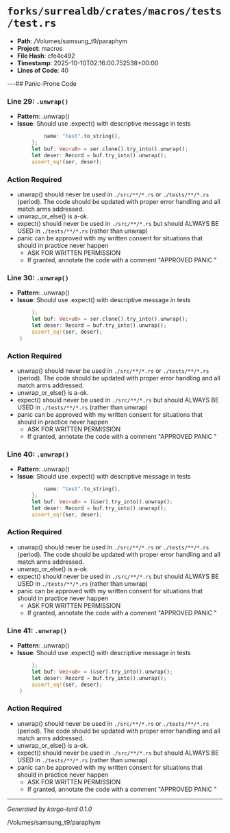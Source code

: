 # `forks/surrealdb/crates/macros/tests/test.rs`

- **Path**: /Volumes/samsung_t9/paraphym
- **Project**: macros
- **File Hash**: cfe4c492  
- **Timestamp**: 2025-10-10T02:16:00.752538+00:00  
- **Lines of Code**: 40

---## Panic-Prone Code


### Line 29: `.unwrap()`

- **Pattern**: .unwrap()
- **Issue**: Should use .expect() with descriptive message in tests

```rust
			name: "test".to_string(),
		};
		let buf: Vec<u8> = ser.clone().try_into().unwrap();
		let deser: Record = buf.try_into().unwrap();
		assert_eq!(ser, deser);
```

### Action Required

- unwrap() should never be used in `./src/**/*.rs` or `./tests/**/*.rs` (period). The code should be updated with proper error handling and all match arms addressed.
- unwrap_or_else() is a-ok. 
- expect() should never be used in `./src/**/*.rs` but should ALWAYS BE USED in `./tests/**/*.rs` (rather than unwrap)
- panic can be approved with my written consent for situations that should in practice never happen  
  - ASK FOR WRITTEN PERMISSION
  - If granted, annotate the code with a comment "APPROVED PANIC "


### Line 30: `.unwrap()`

- **Pattern**: .unwrap()
- **Issue**: Should use .expect() with descriptive message in tests

```rust
		};
		let buf: Vec<u8> = ser.clone().try_into().unwrap();
		let deser: Record = buf.try_into().unwrap();
		assert_eq!(ser, deser);
	}
```

### Action Required

- unwrap() should never be used in `./src/**/*.rs` or `./tests/**/*.rs` (period). The code should be updated with proper error handling and all match arms addressed.
- unwrap_or_else() is a-ok. 
- expect() should never be used in `./src/**/*.rs` but should ALWAYS BE USED in `./tests/**/*.rs` (rather than unwrap)
- panic can be approved with my written consent for situations that should in practice never happen  
  - ASK FOR WRITTEN PERMISSION
  - If granted, annotate the code with a comment "APPROVED PANIC "


### Line 40: `.unwrap()`

- **Pattern**: .unwrap()
- **Issue**: Should use .expect() with descriptive message in tests

```rust
			name: "test".to_string(),
		};
		let buf: Vec<u8> = (&ser).try_into().unwrap();
		let deser: Record = buf.try_into().unwrap();
		assert_eq!(ser, deser);
```

### Action Required

- unwrap() should never be used in `./src/**/*.rs` or `./tests/**/*.rs` (period). The code should be updated with proper error handling and all match arms addressed.
- unwrap_or_else() is a-ok. 
- expect() should never be used in `./src/**/*.rs` but should ALWAYS BE USED in `./tests/**/*.rs` (rather than unwrap)
- panic can be approved with my written consent for situations that should in practice never happen  
  - ASK FOR WRITTEN PERMISSION
  - If granted, annotate the code with a comment "APPROVED PANIC "


### Line 41: `.unwrap()`

- **Pattern**: .unwrap()
- **Issue**: Should use .expect() with descriptive message in tests

```rust
		};
		let buf: Vec<u8> = (&ser).try_into().unwrap();
		let deser: Record = buf.try_into().unwrap();
		assert_eq!(ser, deser);
	}
```

### Action Required

- unwrap() should never be used in `./src/**/*.rs` or `./tests/**/*.rs` (period). The code should be updated with proper error handling and all match arms addressed.
- unwrap_or_else() is a-ok. 
- expect() should never be used in `./src/**/*.rs` but should ALWAYS BE USED in `./tests/**/*.rs` (rather than unwrap)
- panic can be approved with my written consent for situations that should in practice never happen  
  - ASK FOR WRITTEN PERMISSION
  - If granted, annotate the code with a comment "APPROVED PANIC "

---

*Generated by kargo-turd 0.1.0*

/Volumes/samsung_t9/paraphym